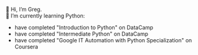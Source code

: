 👋 Hi, I’m Greg.<br>
🌱 I’m currently learning Python: 
  - have completed "Introduction to Python" on DataCamp
  - have completed "Intermediate Python" on DataCamp
  - have completed "Google IT Automation with Python Specialization" on Coursera
<!---
greg2345/greg2345 is a ✨ special ✨ repository because its `README.md` (this file) appears on your GitHub profile.
You can click the Preview link to take a look at your changes.
--->
